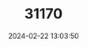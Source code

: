 ---
title: "31170"
category: "Vateria macrocarpa"
draft: false
date: 2024-02-22 13:03:50
languages:
  Malayalam: ["Vellappayin", "Perumpayin"]
---